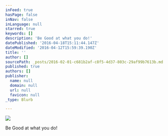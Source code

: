 ```yaml
---
inFeed: true
hasPage: false
inNav: false
inLanguage: null
starred: true
keywords: []
description: 'Be Good at what you do!'
datePublished: '2016-04-18T15:11:44.147Z'
dateModified: '2016-04-12T15:59:39.190Z'
title: ''
author: []
sourcePath: _posts/2016-02-01-c681b2af-c8f5-4d37-803c-29af99b7613b.md
published: true
authors: []
publisher:
  name: null
  domain: null
  url: null
  favicon: null
_type: Blurb

---
```

![](https://the-grid-user-content.s3-us-west-2.amazonaws.com/10d5e007-ef5c-4d01-9971-0c004f49bb61.jpg)

Be Good at what you do!